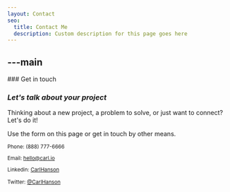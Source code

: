 ```yaml
---
layout: Contact
seo:
  title: Contact Me
  description: Custom description for this page goes here
---
```


## ---main

<PageTitle>
  ### Get in touch

### _Let's talk about your project_

</PageTitle>

Thinking about a new project, a problem to solve, or just want to connect? Let's do it!

Use the form on this page or get in touch by other means.

<Sep size="12" />

<small>
  <Icon src="/icons/call.svg" className="inline mr-2 align-middle fill-current text-omega-500" /> Phone: (888) 777-6666

<Icon src="/icons/mail.svg" className="mr-2 inline align-middle fill-current text-omega-500" /> Email: hello@carl.io

<Icon src="/icons/logo-linkedin.svg" className="mr-2 inline align-middle fill-current text-omega-500" /> Linkedin: [CarlHanson](http://linkedin.com/vercel)

<Icon src="/icons/logo-twitter.svg" className="mr-2 inline align-middle fill-current text-omega-500" /> Twitter: [@CarlHanson](http://twitter.com/vercel)
</small>
